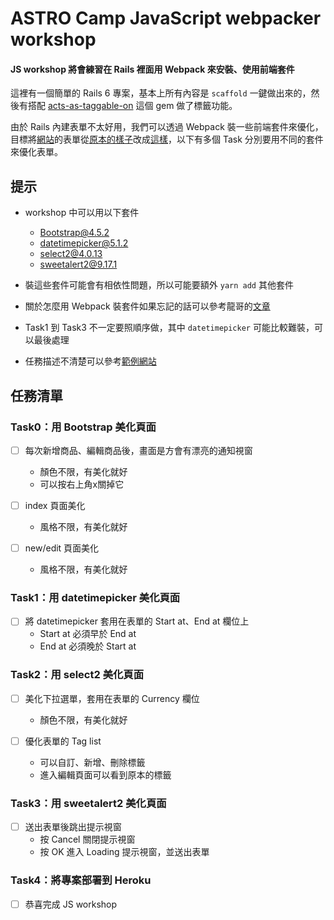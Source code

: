 # ASTRO Camp JavaScript webpacker workshop

#### JS workshop 將會練習在 Rails 裡面用 Webpack 來安裝、使用前端套件

這裡有一個簡單的 Rails 6 專案，基本上所有內容是 `scaffold` 一鍵做出來的，然後有搭配 [acts-as-taggable-on](https://github.com/mbleigh/acts-as-taggable-on) 這個 gem 做了標籤功能。

由於 Rails 內建表單不太好用，我們可以透過 Webpack 裝一些前端套件來優化，目標將[網站](https://js-workshop-0216002.herokuapp.com/)的表單從[原本的樣子](https://js-workshop-0216002.herokuapp.com/products/original_new)改成[這樣](https://js-workshop-0216002.herokuapp.com/products/new)，以下有多個 Task 分別要用不同的套件來優化表單。


## 提示

- workshop 中可以用以下套件
  - [Bootstrap@4.5.2](https://yarnpkg.com/package/bootstrap)
  - [datetimepicker@5.1.2](https://yarnpkg.com/package/tempusdominus-bootstrap-4)
  - [select2@4.0.13](https://yarnpkg.com/package/select2)
  - [sweetalert2@9.17.1](https://yarnpkg.com/package/sweetalert2)

- 裝這些套件可能會有相依性問題，所以可能要額外 `yarn add` 其他套件

- 關於怎麼用 Webpack 裝套件如果忘記的話可以參考龍哥的[文章](https://kaochenlong.com/2019/11/21/webpacker-with-rails-part-1/)

- Task1 到 Task3 不一定要照順序做，其中 `datetimepicker` 可能比較難裝，可以最後處理

- 任務描述不清楚可以參考[範例網站](https://js-workshop-0216002.herokuapp.com/)

## 任務清單
### Task0：用 Bootstrap 美化頁面

- [ ] 每次新增商品、編輯商品後，畫面是方會有漂亮的通知視窗
  - 顏色不限，有美化就好
  - 可以按右上角x關掉它

- [ ] index 頁面美化
  - 風格不限，有美化就好

- [ ] new/edit 頁面美化
  - 風格不限，有美化就好

### Task1：用 datetimepicker 美化頁面

- [ ] 將 datetimepicker 套用在表單的 Start at、End at 欄位上
  - Start at 必須早於 End at
  - End at 必須晚於 Start at

### Task2：用 select2 美化頁面

- [ ] 美化下拉選單，套用在表單的 Currency 欄位
  - 顏色不限，有美化就好

- [ ] 優化表單的 Tag list
  - 可以自訂、新增、刪除標籤
  - 進入編輯頁面可以看到原本的標籤

### Task3：用 sweetalert2 美化頁面

- [ ] 送出表單後跳出提示視窗
  - 按 Cancel 關閉提示視窗
  - 按 OK 進入 Loading 提示視窗，並送出表單

### Task4：將專案部署到 Heroku
- [ ] 恭喜完成 JS workshop
